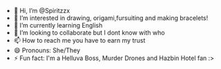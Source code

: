 - 👋 Hi, I’m @Spiritzzx
- 👀 I’m interested in drawing, origami,fursuiting and making bracelets!
- 🌱 I’m currently learning English
- 💞️ I’m looking to collaborate but I dont know with who
- 📫 How to reach me you have to earn my trust 
- 😄 Pronouns: She/They
- ⚡ Fun fact: I'm a Helluva Boss, Murder Drones and Hazbin Hotel fan :>

<!---
Spiritzzx/Spiritzzx is a ✨ special ✨ repository because its `README.md` (this file) appears on your GitHub profile.
You can click the Preview link to take a look at your changes.
--->
